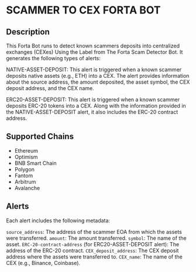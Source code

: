 # SCAMMER TO CEX FORTA BOT

## Description

This Forta Bot runs to detect known scammers deposits into centralized exchanges (CEXes) Using the Label from The Forta Scam Detector Bot. It generates the following types of alerts:

NATIVE-ASSET-DEPOSIT: This alert is triggered when a known scammer deposits native assets (e.g., ETH) into a CEX. The alert provides information about the source address, the amount deposited, the asset symbol, the CEX deposit address, and the CEX name.

ERC20-ASSET-DEPOSIT: This alert is triggered when a known scammer deposits ERC-20 tokens into a CEX. Along with the information provided in the NATIVE-ASSET-DEPOSIT alert, it also includes the ERC-20 contract address.

## Supported Chains

- Ethereum
- Optimism
- BNB Smart Chain
- Polygon
- Fantom
- Arbitrum
- Avalanche

## Alerts

Each alert includes the following metadata:

`source_address`: The address of the scammer EOA from which the assets were transferred.
`amount`: The amount transferred.
`symbol`: The name of the asset.
`ERC-20-contract-address` (for ERC20-ASSET-DEPOSIT alert): The address of the ERC-20 contract.
`CEX_deposit_address`: The CEX deposit address where the assets were transferred to.
`CEX_name`: The name of the CEX (e.g., Binance, Coinbase).
